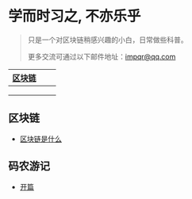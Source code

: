 # 学而时习之, 不亦乐乎

> 只是一个对区块链稍感兴趣的小白，日常做些科普。
> 
> 更多交流可通过以下邮件地址：[impqr@qq.com](mailto:impqr@qq.com)

| [区块链](/blockchain) |     |     |
| ------------------ | --- | --- |
|                    |     |     |
|                    |     |     |
|                    |     |     |

## 区块链

- [区块链是什么](blockchain/whatis.md)

## 码农游记

- [开篇](travel/why.md)